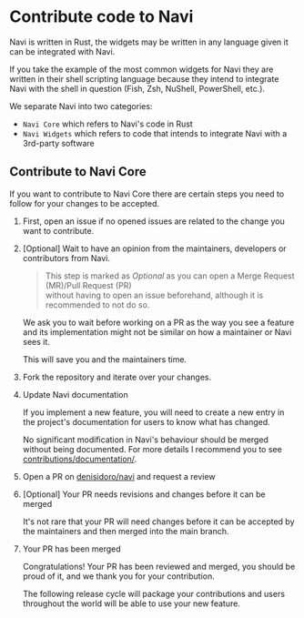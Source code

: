 # Contribute code to Navi

Navi is written in Rust, the widgets may be written in any language given it can be integrated with Navi.

If you take the example of the most common widgets for Navi they are written in their shell scripting language
because they intend to integrate Navi with the shell in question (Fish, Zsh, NuShell, PowerShell, etc.).

We separate Navi into two categories:

- `Navi Core` which refers to Navi's code in Rust
- `Navi Widgets` which refers to code that intends to integrate Navi with a 3rd-party software

## Contribute to Navi Core

If you want to contribute to Navi Core there are certain steps you need to follow for
your changes to be accepted.

1. First, open an issue if no opened issues are related to the change you want to contribute.
2. [Optional] Wait to have an opinion from the maintainers, developers or contributors from Navi.

   > This step is marked as *Optional* as you can open a Merge Request (MR)/Pull Request (PR)  
   > without having to open an issue beforehand, although it is recommended to not do so.

   We ask you to wait before working on a PR as the way you see a feature and its implementation
   might not be similar on how a maintainer or Navi sees it.

   This will save you and the maintainers time.

3. Fork the repository and iterate over your changes.
4. Update Navi documentation

    If you implement a new feature, you will need to create a new entry in the project's
    documentation for users to know what has changed.

    No significant modification in Navi's behaviour should be merged without being
    documented. For more details I recommend you to see [contributions/documentation/](../documentation/README.md).

5. Open a PR on [denisidoro/navi](https://github.com/denisidoro/navi/pulls) and request a review
6. [Optional] Your PR needs revisions and changes before it can be merged

    It's not rare that your PR will need changes before it can be accepted by the maintainers
    and then merged into the main branch.

7. Your PR has been merged    

    Congratulations! Your PR has been reviewed and merged, you should be proud of it,
    and we thank you for your contribution.

    The following release cycle will package your contributions and users throughout the
    world will be able to use your new feature.
